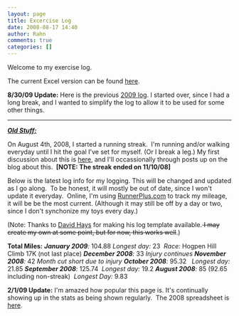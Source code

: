 ```yaml
---
layout: page
title: Excercise Log
date: 2008-08-17 14:40
author: Rahn
comments: true
categories: []
---
```

Welcome to my exercise log.

The current Excel version can be found <a href="http://gonesomewhere.com/rahnexerciselog2009.xlsx">here</a>.

<strong>8/30/09 Update:</strong> Here is the previous <a href="http://www.gonesomewhere.com/RahnsRunLog-2009.xls">2009 log</a>. I started over, since I had a long break, and I wanted to simplify the log to allow it to be used for some other things.

---------------------------------------------------------------------------------------------------------------------

<strong><em><span style="text-decoration: underline;">Old Stuff:</span></em></strong>

On August 4th, 2008, I started a running streak.  I'm running and/or walking everyday until I hit the goal I've set for myself. (Or I break a leg.) My first discussion about this is <a href="http://www.gonesomewhere.com/?p=155">here</a>, and I'll occassionally through posts up on the blog about this. <strong> [NOTE: The streak ended on 11/10/08]</strong>

Below is the latest log info for my logging. This will be changed and updated as I go along.  To be honest, it will mostly be out of date, since I won't update it everyday.  Online, I'm using <a href="http://www.runnerplus.com/people/beerrahn">RunnerPlus.com</a> to track my mileage, it will be be the most current. (Although it may still be off by a day or two, since I don't synchonize my toys every day.)

(Note: Thanks to <a href="http://www.davidhays.net/running/runlog/runlog.html">David Hays</a> for making his log template available.<span style="text-decoration: line-through;"> I may create my own at some point, but for now, this works well</span>.)

<strong>Total Miles:</strong>
<em><strong>January 2009</strong>:</em> 104.88 <em>Longest day:</em> 23  <em>Race:</em> Hogpen Hill Climb 17K (not last place)
<em><strong>December 2008</strong>:</em> 33 <em>Injury continues </em>
<em><strong>November 2008</strong>:</em> 42 <em>Month cut short due to injury</em>
<em><strong>October 2008</strong>:</em> 95.32   <em>Longest day:</em> 21.85
<em><strong>September 2008</strong>:</em> 125.74  <em>Longest day:</em> 19.2
<em><strong>August 2008</strong>:</em> 85 (92.65 including non-streak)  <em>Longest Day:</em> 9.83

<strong>2/1/09 Update:</strong> I'm amazed how popular this page is. It's continually showing up in the stats as being shown regularly.  The 2008 spreadsheet is <a href="http://www.gonesomewhere.com/RahnsRunLog-2008.xls">here</a>.
